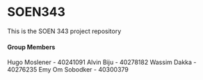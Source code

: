 # SOEN343
This is the SOEN 343 project repository

#### Group Members
Hugo Moslener - 40241091
Alvin Biju - 40278182
Wassim Dakka - 40276235
Emy Om Sobodker - 40300379

